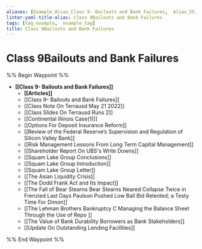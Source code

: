 ```yaml
---
aliases: [Example_Alias_Class 9- Bailouts and Bank Failures,  Alias_55_Class 9- Bailouts and Bank Failures.md,  Class 9Bailouts and Bank Failures]
linter-yaml-title-alias: Class 9Bailouts and Bank Failures
tags: [tag_example,  example_tag]
title: Class 9Bailouts and Bank Failures
---
```


# Class 9Bailouts and Bank Failures

%% Begin Waypoint %%
- **[[Class 9- Bailouts and Bank Failures]]**
	- **[[Articles]]**
	- [[Class 9- Bailouts and Bank Failures]]
	- [[Class Note On Terrausd May 21 2022]]
	- [[Class Slides On Terrausd Runs 2]]
	- [[Continental Illinois Case(1)]]
	- [[Options For Deposit Insurance Reform]]
	- [[Review of the Federal Reserve’s Supervision and Regulation of Silicon Valley Bank]]
	- [[Risk Management Lessons From Long Term Capital Management]]
	- [[Shareholder Report On UBS's Write Downs]]
	- [[Squam Lake Group Conclusions]]
	- [[Squam Lake Group Introduction]]
	- [[Squam Lake Group Letter]]
	- [[The Asian Liquidity Crisis]]
	- [[The Dodd Frank Act and Its Impact]]
	- [[The Fall of Bear Stearns Bear Stearns Neared Collapse Twice in Frenzied Last Days Paulson Pushed Low Ball Bid Relented; a Testy Time For Dimon]]
	- [[The Lehman Brothers Bankruptcy C Managing the Balance Sheet Through the Use of Repo ]]
	- [[The Value of Bank Durability Borrowers as Bank Stakeholders]]
	- [[Update On Outstanding Lending Facilities]]

%% End Waypoint %%